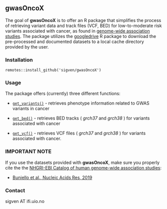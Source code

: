 ## gwasOncoX

The goal of **gwasOncoX** is to offer an R package that simplifies the process of retrieving
variant data and track files (VCF, BED) for low-to-moderate risk variants associated with cancer, as
found in [genome-wide association studies](https://www.ebi.ac.uk/gwas/). The package utilizes the 
[googledrive](https://googledrive.tidyverse.org/) R package to download the pre-processed 
and documented datasets to a local cache directory provided by the user.

### Installation

`remotes::install_github('sigven/gwasOncoX')`

### Usage

The package offers (currently) three different functions:

-   [`get_variants()`](https://sigven.github.io/gwasOncoX/reference/get_variants.html) - retrieves phenotype information related to GWAS variants in cancer

-   [`get_bed()`](https://sigven.github.io/gwasOncoX/reference/get_bed.html) - retrieves BED tracks ( *grch37* and *grch38* ) for variants associated with cancer

-   [`get_vcf()`](https://sigven.github.io/gwasOncoX/reference/get_vcf.html) - retrieves VCF files ( *grch37* and *grch38* ) for variants associated with cancer. 

### IMPORTANT NOTE

If you use the datasets provided with **gwasOncoX**, make sure you properly cite the the [NHGRI-EBI Catalog of human genome-wide association studies](https://www.ebi.ac.uk/gwas/docs/about):

* [Buniello et al., Nucleic Acids Res, 2019](https://pubmed.ncbi.nlm.nih.gov/30445434/)

### Contact

sigven AT ifi.uio.no
